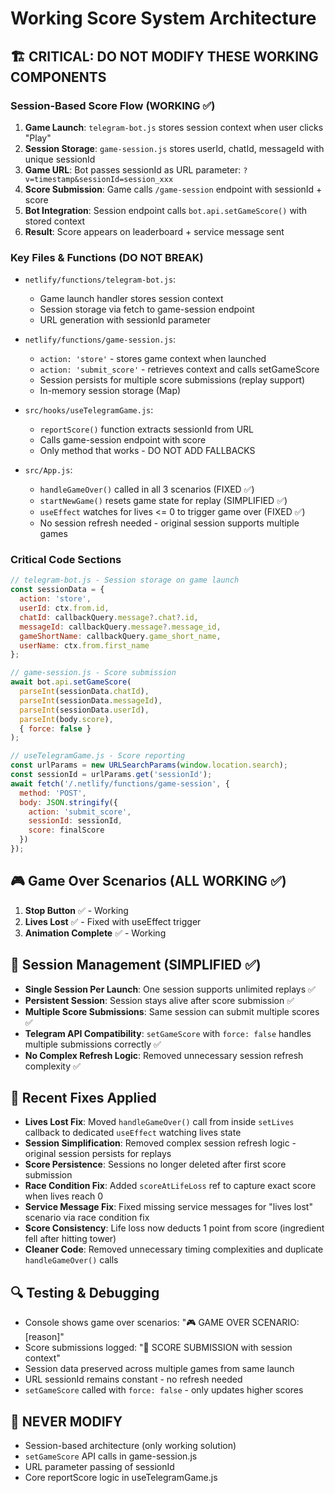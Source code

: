 # Working Score System Architecture

## 🏗️ CRITICAL: DO NOT MODIFY THESE WORKING COMPONENTS

### Session-Based Score Flow (WORKING ✅)
1. **Game Launch**: `telegram-bot.js` stores session context when user clicks "Play"
2. **Session Storage**: `game-session.js` stores userId, chatId, messageId with unique sessionId  
3. **Game URL**: Bot passes sessionId as URL parameter: `?v=timestamp&sessionId=session_xxx`
4. **Score Submission**: Game calls `/game-session` endpoint with sessionId + score
5. **Bot Integration**: Session endpoint calls `bot.api.setGameScore()` with stored context
6. **Result**: Score appears on leaderboard + service message sent

### Key Files & Functions (DO NOT BREAK)
- `netlify/functions/telegram-bot.js`:
  - Game launch handler stores session context
  - Session storage via fetch to game-session endpoint
  - URL generation with sessionId parameter
  
- `netlify/functions/game-session.js`:
  - `action: 'store'` - stores game context when launched
  - `action: 'submit_score'` - retrieves context and calls setGameScore
  - Session persists for multiple score submissions (replay support)
  - In-memory session storage (Map)
  
- `src/hooks/useTelegramGame.js`:
  - `reportScore()` function extracts sessionId from URL
  - Calls game-session endpoint with score
  - Only method that works - DO NOT ADD FALLBACKS

- `src/App.js`:
  - `handleGameOver()` called in all 3 scenarios (FIXED ✅)
  - `startNewGame()` resets game state for replay (SIMPLIFIED ✅)
  - `useEffect` watches for lives <= 0 to trigger game over (FIXED ✅)
  - No session refresh needed - original session supports multiple games

### Critical Code Sections
```javascript
// telegram-bot.js - Session storage on game launch
const sessionData = {
  action: 'store',
  userId: ctx.from.id,
  chatId: callbackQuery.message?.chat?.id,
  messageId: callbackQuery.message?.message_id,
  gameShortName: callbackQuery.game_short_name,
  userName: ctx.from.first_name
};

// game-session.js - Score submission
await bot.api.setGameScore(
  parseInt(sessionData.chatId),
  parseInt(sessionData.messageId), 
  parseInt(sessionData.userId),
  parseInt(body.score),
  { force: false }
);

// useTelegramGame.js - Score reporting
const urlParams = new URLSearchParams(window.location.search);
const sessionId = urlParams.get('sessionId');
await fetch('/.netlify/functions/game-session', {
  method: 'POST',
  body: JSON.stringify({
    action: 'submit_score',
    sessionId: sessionId,
    score: finalScore
  })
});
```

## 🎮 Game Over Scenarios (ALL WORKING ✅)
1. **Stop Button** ✅ - Working
2. **Lives Lost** ✅ - Fixed with useEffect trigger  
3. **Animation Complete** ✅ - Working

## 🔄 Session Management (SIMPLIFIED ✅) 
- **Single Session Per Launch**: One session supports unlimited replays ✅
- **Persistent Session**: Session stays alive after score submission ✅ 
- **Multiple Score Submissions**: Same session can submit multiple scores ✅
- **Telegram API Compatibility**: `setGameScore` with `force: false` handles multiple submissions correctly ✅
- **No Complex Refresh Logic**: Removed unnecessary session refresh complexity ✅

## 🔧 Recent Fixes Applied
- **Lives Lost Fix**: Moved `handleGameOver()` call from inside `setLives` callback to dedicated `useEffect` watching lives state
- **Session Simplification**: Removed complex session refresh logic - original session persists for replays
- **Score Persistence**: Sessions no longer deleted after first score submission
- **Race Condition Fix**: Added `scoreAtLifeLoss` ref to capture exact score when lives reach 0
- **Service Message Fix**: Fixed missing service messages for "lives lost" scenario via race condition fix
- **Score Consistency**: Life loss now deducts 1 point from score (ingredient fell after hitting tower)
- **Cleaner Code**: Removed unnecessary timing complexities and duplicate `handleGameOver()` calls

## 🔍 Testing & Debugging
- Console shows game over scenarios: "🎮 GAME OVER SCENARIO: [reason]"
- Score submissions logged: "🎯 SCORE SUBMISSION with session context"
- Session data preserved across multiple games from same launch
- URL sessionId remains constant - no refresh needed
- `setGameScore` called with `force: false` - only updates higher scores

## 🚫 NEVER MODIFY
- Session-based architecture (only working solution)
- `setGameScore` API calls in game-session.js
- URL parameter passing of sessionId
- Core reportScore logic in useTelegramGame.js
